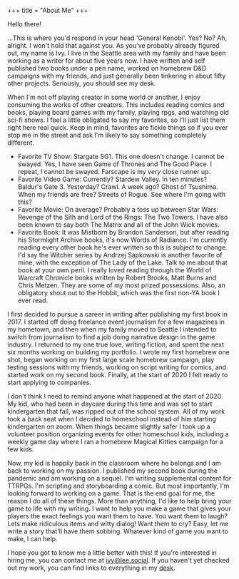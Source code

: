 +++
title = "About Me"
+++

Hello there!

...This is where you'd respond in your head 'General Kenobi'. Yes? No? Ah, alright. I won't hold that against you. As you've probably already figured out, my name is Ivy. I live in the Seattle area with my family and have been working as a writer for about five years now. I have written and self published two books under a pen name, worked on homebrew D&D campaigns with my friends, and just generally been tinkering in about fifty other projects. Seriously, you should see my desk.

When I'm not off playing creator in some world or another, I enjoy consuming the works of other creators. This includes reading comics and books, playing board games with my family, playing rpgs, and watching old sci-fi shows. I feel a little obligated to say my favorites, so I'll just list them right here real quick. Keep in mind, favorites are fickle things so if you ever stop me in the street and ask I'm likely to say something completely different.
- Favorite TV Show: Stargate SG1. This one doesn't change. I cannot be swayed. Yes, I have seen Game of Thrones and The Good Place. I repeat, I cannot be swayed. Farscape is my *very* close runner up.
- Favorite Video Game: Currently? Stardew Valley. In ten minutes? Baldur's Gate 3. Yesterday? Crawl. A week ago? Ghost of Tsushima. When my friends are free? Streets of Rogue. See where I'm going with this?
- Favorite Movie: On average? Probably a toss up between Star Wars: Revenge of the Sith and Lord of the Rings: The Two Towers. I have also been known to say both The Matrix and all of the John Wick movies.
- Favorite Book: It was Mistborn by Brandon Sanderson, but after reading his Stormlight Archive books, it's now Words of Radiance. I'm currently reading every other book he's ever written so this is subject to change. I'd say the Witcher series by Andrzej Sapkowski is another favorite of mine, with the exception of The Lady of the Lake. Talk to me about that book at your own peril. I really loved reading through the World of Warcraft Chronicle books written by Robert Brooks, Matt Burns and Chris Metzen. They are some of my most prized possessions. Also, an obligatory shout out to the Hobbit, which was the first non-YA book I ever read.

I first decided to pursue a career in writing after publishing my first book in 2017. I started off doing freelance event journalism for a few magazines in my hometown, and then when my family moved to Seattle I intended to switch from journalism to find a job doing narrative design in the game industry. I returned to my one true love, writing fiction, and spent the next six months working on building my portfolio. I wrote my first homebrew one shot, began working on my first large scale homebrew campaign, play testing sessions with my friends, working on script writing for comics, and started work on my second book. Finally, at the start of 2020 I felt ready to start applying to companies.

I don't think I need to remind anyone what happened at the start of 2020. My kid, who had been in daycare during this time and was set to start kindergarten that fall, was ripped out of the school system. All of my work took a back seat when I decided to homeschool instead of him starting kindergarten on zoom. When things became slightly safer I took up a volunteer position organizing events for other homeschool kids, including a weekly game day where I ran a homebrew Magical Kitties campaign for a few kids.

Now, my kid is happily back in the classroom where he belongs and I am back to working on my passion. I published my second book during the pandemic and am working on a sequel. I'm writing supplemental content for TTRPGs. I'm scripting and storyboarding a comic. But most importantly, I'm looking forward to working on a game. That is the end goal for me, the reason I do all of these things. More than anything, I'd like to help bring your game to life with my writing. I want to help you make a game that gives your players the exact feelings you want them to have. You want them to laugh? Lets make ridiculous items and witty dialog! Want them to cry? Easy, let me write a story that'll have them sobbing. Whatever kind of game you want to make, I can help.

I hope you got to know me a little better with this! If you're interested in hiring me, you can contact me at [ivy@lee.social](mailto:ivy@lee.social). If you haven't yet checked out my work, you can find links to everything in my [desk](/desk).